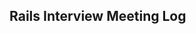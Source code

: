 ## Rails Interview Meeting Log

<!-- Template -->
<!-- 
#### Date

##### Notes
- None

##### Commitments
- None
***
-->